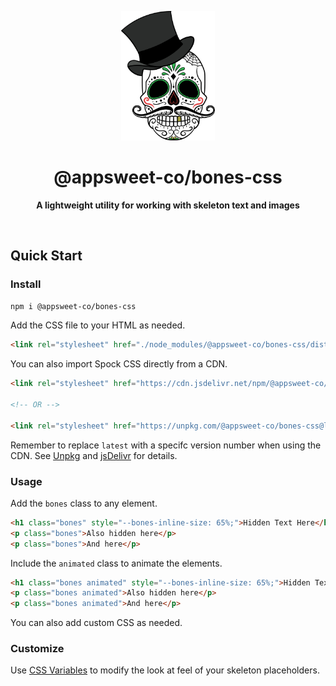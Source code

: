 <p align="center">
  <img src="assets/readme/logo.png" alt="Logo" width="150" height="auto" />
</p>

<h1 align="center">@appsweet-co/bones-css</h1>

<p align="center">
  <b>A lightweight utility for working with skeleton text and images</b></br>
</p>

<br />

## Quick Start

### Install

```zsh
npm i @appsweet-co/bones-css
```

Add the CSS file to your HTML as needed.

```html
<link rel="stylesheet" href="./node_modules/@appsweet-co/bones-css/dist/bones.min.css">
```

You can also import Spock CSS directly from a CDN.

```html
<link rel="stylesheet" href="https://cdn.jsdelivr.net/npm/@appsweet-co/bones-css@latest/dist/bones.min.css">
  
<!-- OR -->
  
<link rel="stylesheet" href="https://unpkg.com/@appsweet-co/bones-css@latest/dist/bones.min.css">
```

Remember to replace `latest` with a specifc version number when using the CDN. See [Unpkg](https://unpkg.com/) and [jsDelivr](https://www.jsdelivr.com/) for details.

### Usage

Add the `bones` class to any element.

```html
<h1 class="bones" style="--bones-inline-size: 65%;">Hidden Text Here</h1>
<p class="bones">Also hidden here</p>
<p class="bones">And here</p>
```

Include the `animated` class to animate the elements.

```html
<h1 class="bones animated" style="--bones-inline-size: 65%;">Hidden Text Here</h1>
<p class="bones animated">Also hidden here</p>
<p class="bones animated">And here</p>
```

You can also add custom CSS as needed.

### Customize

Use [CSS Variables](./src/_vars.css) to modify the look at feel of your skeleton placeholders.

